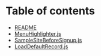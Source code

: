 # Table of contents

* [README](README.md)
* [MenuHighlighter.js](MenuHighlighter/MenuHighlighter.md)
* [SampleSiteBeforeSignup.js](SampleSiteBeforeSignup/SampleSiteBeforeSignup.md)
* [LoadDefaultRecord.js](LoadDefaultRecord/LoadDefaultRecord.md)
